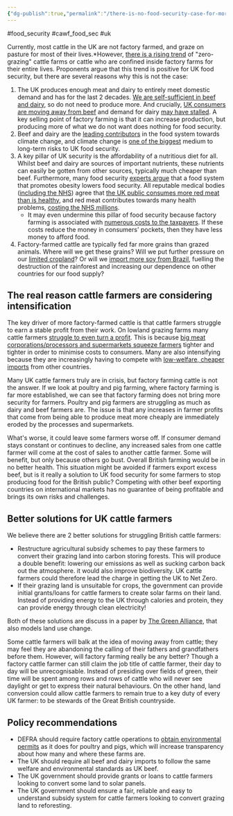 ```yaml
---
{"dg-publish":true,"permalink":"/there-is-no-food-security-case-for-more-factory-farming-cattle/","tags":["animal_feed - food_security - factory_farming - cows - environment_land"],"created":"2025-10-23T17:42:41.953+01:00","updated":"2025-10-23T19:18:51.189+01:00"}
---
```


#food_security #cawf_food_sec #uk 

Currently, most cattle in the UK are not factory farmed, and graze on pasture for most of their lives.*However, [there is a rising trend](https://www.bbc.co.uk/news/articles/cy4ldkpz1klo) of "zero-grazing" cattle farms or cattle who are confined inside factory farms for their entire lives. Proponents argue that this trend is positive for UK food security, but there are several reasons why this is not the case:

1. The UK produces enough meat and dairy to entirely meet domestic demand and has for the last 2 decades. [We are self-sufficient in beef and dairy](https://assets.publishing.service.gov.uk/media/6756e355d89258d2868dae76/United_Kingdom_Food_Security_Report_2024_11dec2024_web_accessible.pdf), so do not need to produce more. And crucially, [UK consumers are moving away from beef](https://ourworldindata.org/grapher/per-capita-meat-consumption-by-type-kilograms-per-year?facet=metric&country=~GBR) and demand for dairy [may have stalled](https://ourworldindata.org/grapher/milk-production-tonnes?tab=chart&stackMode=relative&country=~GBR). A key selling point of factory farming is that it can increase production, but producing more of what we do not want does nothing for food security. 
2. Beef and dairy are the [leading contributors](https://www.science.org/doi/10.1126/science.aaq0216) in the food system towards climate change, and climate change is [one of the biggest](https://assets.publishing.service.gov.uk/media/6756e355d89258d2868dae76/United_Kingdom_Food_Security_Report_2024_11dec2024_web_accessible.pdf) medium to long-term risks to UK food security. 
3. A key pillar of UK security is the affordability of a nutritious diet for all. Whilst beef and dairy are sources of important nutrients, these nutrients can easily be gotten from other sources, typically much cheaper than beef. Furthermore, many food security [experts argue](https://www.nationalfoodstrategy.org/wp-content/uploads/2020/08/4_NFS_Report_spv_Ch3_Health.pdf) that a food system that promotes obesity lowers food security. All reputable medical bodies ([including the NHS](https://www.nhs.uk/live-well/eat-well/food-types/meat-nutrition/)) agree that [the UK public consumes more red meat than is healthy](https://eatforum.org/eat-lancet-commission/), and red meat contributes towards many health problems, [costing the NHS millions](https://www.conservativeanimalwelfarefoundation.org/resources/the-2-billion-nhs-windfall-why-meat-reduction-matters/).
	- It may even undermine this pillar of food security because factory farming is associated with [numerous costs to the taxpayers](https://www.conservativeanimalwelfarefoundation.org/factory-farming/the-conservative-animal-welfare-foundation-cawf-has-published-a-landmark-new-report-revealing-the-hidden-costs-of-factory-farms-to-the-uk-taxpayer-using-publicly-available-uk-governme/). If these costs reduce the money in consumers' pockets, then they have less money to afford food. 
4. Factory-farmed cattle are typically fed far more grains than grazed animals. Where will we get these grains? Will we put further pressure on our [limited cropland](https://www.wwf.org.uk/sites/default/files/2022-06/future_of_feed_summary.pdf)? Or will we [import more soy from Brazil](https://landworkersalliance.org.uk/soy-no-more/), fuelling the destruction of the rainforest and increasing our dependence on other countries for our food supply? 

## The real reason cattle farmers are considering intensification
The key driver of more factory-farmed cattle is that cattle farmers struggle to earn a stable profit from their work. On lowland grazing farms many cattle farmers [struggle to even turn a profit](https://www.gov.uk/government/statistics/farm-business-income/farm-business-income-by-type-of-farm-in-england-202324). This is because [big meat corporations/processors and supermarkets squeeze farmers](https://www.thebureauinvestigates.com/stories/2018-05-29/inside-britains-new-intensive-agriculture-sector-beef-lots/) tighter and tighter in order to minimise costs to consumers. Many are also intensifying because they are increasingly having to compete with [low-welfare, cheaper imports](https://www.thebureauinvestigates.com/stories/2018-05-29/inside-britains-new-intensive-agriculture-sector-beef-lots/) from other countries. 

Many UK cattle farmers truly are in crisis, but factory farming cattle is not the answer. If we look at poultry and pig farming, where factory farming is far more established, we can see that factory farming does not bring more security for farmers. Poultry and pig farmers are struggling as much as dairy and beef farmers are. The issue is that any increases in farmer profits that come from being able to produce meat more cheaply are immediately eroded by the processes and supermarkets. 

What's worse, it could leave some farmers worse off. If consumer demand stays constant or continues to decline, any increased sales from one cattle farmer will come at the cost of sales to another cattle farmer. Some will benefit, but only because others go bust. Overall British farming would be in no better health. This situation might be avoided if farmers export excess beef, but is it really a solution to UK food security for some farmers to stop producing food for the British public? Competing with other beef exporting countries on international markets has no guarantee of being profitable and brings its own risks and challenges. 

## Better solutions for UK cattle farmers
We believe there are 2 better solutions for struggling British cattle farmers: 
- Restructure agricultural subsidy schemes to pay these farmers to convert their grazing land into carbon storing forests. This will produce a double benefit: lowering our emissions as well as sucking carbon back out the atmosphere. it would also improve biodiversity. UK cattle farmers could therefore lead the charge in getting the UK to Net Zero.
- If their grazing land is unsuitable for crops, the government can provide initial grants/loans for cattle farmers to create solar farms on their land. Instead of providing energy to the UK through calories and protein, they can provide energy through clean electricity!

Both of these solutions are discuss in a paper by [The Green Alliance](https://green-alliance.org.uk/wp-content/uploads/2023/01/Shaping-UK-land-use.pdf), that also models land use change.

Some cattle farmers will balk at the idea of moving away from cattle; they may feel they are abandoning the calling of their fathers and grandfathers before them. However, will factory farming really be any better? Though a factory cattle farmer can still claim the job title of cattle farmer, their day to day will be unrecognisable. Instead of presiding over fields of green, their time will be spent among rows and rows of cattle who will never see daylight or get to express their natural behaviours. On the other hand, land conversion could allow cattle farmers to remain true to a key duty of every UK farmer: to be stewards of the Great British countryside. 

## Policy recommendations
- DEFRA should require factory cattle operations to [obtain environmental permits](https://www.gov.uk/guidance/check-if-you-need-an-environmental-permit) as it does for poultry and pigs, which will increase transparency about how many and where these farms are.
- The UK should require all beef and dairy imports to follow the same welfare and environmental standards as UK beef.
- The UK government should provide grants or loans to cattle farmers looking to convert some land to solar panels.
- The UK government should ensure a fair, reliable and easy to understand subsidy system for cattle farmers looking to convert grazing land to reforesting.